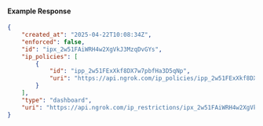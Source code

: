 <!-- Code generated for API Clients. DO NOT EDIT. -->

#### Example Response

```json
{
	"created_at": "2025-04-22T10:08:34Z",
	"enforced": false,
	"id": "ipx_2w51FAiWRH4w2XgVkJ3MzqDvGYs",
	"ip_policies": [
		{
			"id": "ipp_2w51FExXkf8DX7w7pbfHa3D5qNp",
			"uri": "https://api.ngrok.com/ip_policies/ipp_2w51FExXkf8DX7w7pbfHa3D5qNp"
		}
	],
	"type": "dashboard",
	"uri": "https://api.ngrok.com/ip_restrictions/ipx_2w51FAiWRH4w2XgVkJ3MzqDvGYs"
}
```
